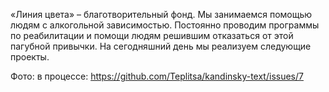 
«Линия цвета» – благотворительный фонд. Мы занимаемся помощью людям с алкогольной зависимостью. Постоянно проводим программы по реабилитации и помощи людям решившим отказаться от этой пагубной привычки. На сегодняшний день мы реализуем следующие проекты.

 Фото: в процессе: https://github.com/Teplitsa/kandinsky-text/issues/7
